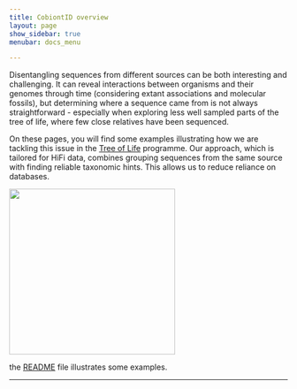 ```yaml
---
title: CobiontID overview
layout: page
show_sidebar: true
menubar: docs_menu

---
```


Disentangling sequences from different sources can be both interesting and challenging. It can reveal interactions between organisms and their genomes through time (considering extant associations and molecular fossils), but determining where a sequence came from is not always straightforward - especially when exploring less well sampled parts of the tree of life, where few close relatives have been sequenced.

On these pages, you will find some examples illustrating how we are tackling this issue in the <a href="https://www.sanger.ac.uk/programme/tree-of-life/">Tree of Life</a> programme. Our approach, which is tailored for HiFi data, combines grouping sequences from the same source with finding reliable taxonomic hints. This allows us to reduce reliance on databases.

<img src="https://user-images.githubusercontent.com/10507101/135228070-aca877cf-d210-4e65-8805-a679158b68e2.png" width=300>

the [README] file illustrates some examples.

----

[README]: https://github.com/CobiontID/CobiontID.github.io/blob/main/README.md
